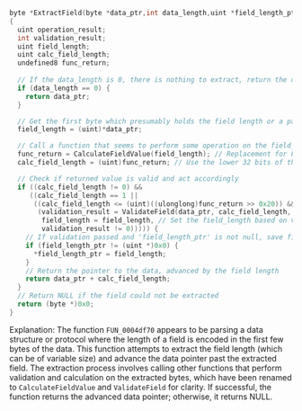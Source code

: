 ```c
byte *ExtractField(byte *data_ptr,int data_length,uint *field_length_ptr)
{
  uint operation_result;
  int validation_result;
  uint field_length;
  uint calc_field_length;
  undefined8 func_return;
  
  // If the data_length is 0, there is nothing to extract, return the original data pointer
  if (data_length == 0) {
    return data_ptr;
  }

  // Get the first byte which presumably holds the field length or a part of it
  field_length = (uint)*data_ptr;

  // Call a function that seems to perform some operation on the field_length
  func_return = CalculateFieldValue(field_length); // Replacement for FUN_0004de1c
  calc_field_length = (uint)func_return; // Use the lower 32 bits of the return value

  // Check if returned value is valid and act accordingly
  if ((calc_field_length != 0) &&
     ((calc_field_length == 1 ||
      ((calc_field_length <= (uint)((ulonglong)func_return >> 0x20)) &&
       (validation_result = ValidateField(data_ptr, calc_field_length, &field_length), // Replacement for FUN_0004de88
        field_length = field_length, // Set the field_length based on validation result
        validation_result != 0))))) {
    // If validation passed and 'field_length_ptr' is not null, save field_length to it
    if (field_length_ptr != (uint *)0x0) {
      *field_length_ptr = field_length;
    }
    // Return the pointer to the data, advanced by the field length
    return data_ptr + calc_field_length;
  }
  // Return NULL if the field could not be extracted
  return (byte *)0x0;
}
```

Explanation: The function `FUN_0004df70` appears to be parsing a data structure or protocol where the length of a field is encoded in the first few bytes of the data. This function attempts to extract the field length (which can be of variable size) and advance the data pointer past the extracted field. The extraction process involves calling other functions that perform validation and calculation on the extracted bytes, which have been renamed to `CalculateFieldValue` and `ValidateField` for clarity. If successful, the function returns the advanced data pointer; otherwise, it returns NULL.
